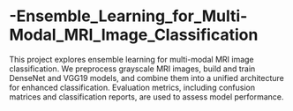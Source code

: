 # -Ensemble_Learning_for_Multi-Modal_MRI_Image_Classification
This project explores ensemble learning for multi-modal MRI image classification. We preprocess grayscale MRI images, build and train DenseNet and VGG19 models, and combine them into a unified architecture for enhanced classification. Evaluation metrics, including confusion matrices and classification reports, are used to assess model performance.
